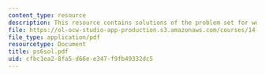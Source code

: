 ```yaml
---
content_type: resource
description: This resource contains solutions of the problem set for week 6.
file: https://ol-ocw-studio-app-production.s3.amazonaws.com/courses/14-30-introduction-to-statistical-method-in-economics-spring-2006/cfbc1ea28fa5d66ee347f9fb49332dc5_ps6sol.pdf
file_type: application/pdf
resourcetype: Document
title: ps6sol.pdf
uid: cfbc1ea2-8fa5-d66e-e347-f9fb49332dc5
---
```

